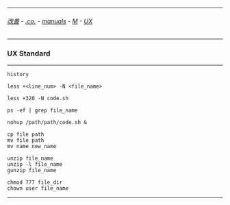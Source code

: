 
---

###### [改善](https://github.com/ttltrk/0C/blob/master/README.MD) - [.co.](https://github.com/ttltrk/PRG/blob/master/CODING.MD) - [manuals](https://github.com/ttltrk/PRG/blob/master/MAN.MD) - [M](https://github.com/ttltrk/ELSE/blob/master/M/M.MD) - [UX](https://github.com/ttltrk/ELSE/blob/master/M/UX/UX.MD)

---

### UX Standard

---

```
history
```

```
less +<line_num> -N <file_name>

less +320 -N code.sh
```

```
ps -ef | grep file_name
```

```
nohup /path/path/code.sh &
```

```
cp file path
mv file path 
mv name new_name
```

```
unzip file_name
unzip -l file_name
gunzip file_name
```

```
chmod 777 file_dir
chown user file_name
```

---
